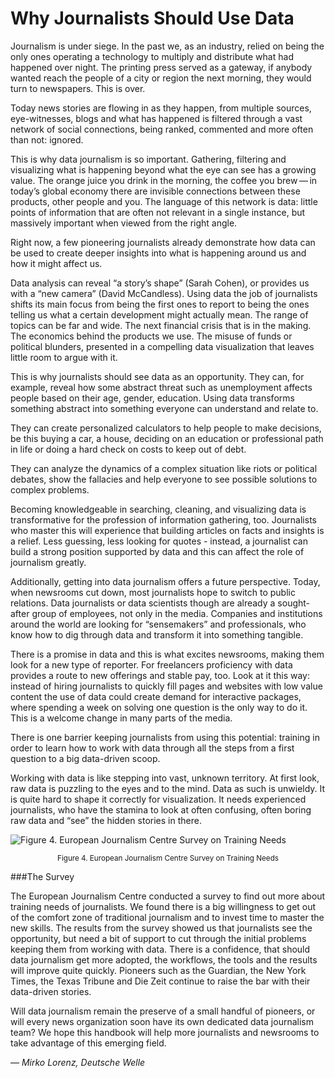 # Why Journalists Should Use Data

Journalism is under siege. In the past we, as an industry, relied on being the only ones operating a technology to multiply and distribute what had happened over night. The printing press served as a gateway, if anybody wanted reach the people of a city or region the next morning, they would turn to newspapers. This is over.

Today news stories are flowing in as they happen, from multiple sources, eye-witnesses, blogs and what has happened is filtered through a vast network of social connections, being ranked, commented and more often than not: ignored.

This is why data journalism is so important. Gathering, filtering and visualizing what is happening beyond what the eye can see has a growing value. The orange juice you drink in the morning, the coffee you brew — in today’s global economy there are invisible connections between these products, other people and you. The language of this network is data: little points of information that are often not relevant in a single instance, but massively important when viewed from the right angle.

Right now, a few pioneering journalists already demonstrate how data can be used to create deeper insights into what is happening around us and how it might affect us.

Data analysis can reveal “a story’s shape” (Sarah Cohen), or provides us with a “new camera” (David McCandless). Using data the job of journalists shifts its main focus from being the first ones to report to being the ones telling us what a certain development might actually mean. The range of topics can be far and wide. The next financial crisis that is in the making. The economics behind the products we use. The misuse of funds or political blunders, presented in a compelling data visualization that leaves little room to argue with it.

This is why journalists should see data as an opportunity. They can, for example, reveal how some abstract threat such as unemployment affects people based on their age, gender, education. Using data transforms something abstract into something everyone can understand and relate to.

They can create personalized calculators to help people to make decisions, be this buying a car, a house, deciding on an education or professional path in life or doing a hard check on costs to keep out of debt.

They can analyze the dynamics of a complex situation like riots or political debates, show the fallacies and help everyone to see possible solutions to complex problems.

Becoming knowledgeable in searching, cleaning, and visualizing data is transformative for the profession of information gathering, too. Journalists who master this will experience that building articles on facts and insights is a relief. Less guessing, less looking for quotes - instead, a journalist can build a strong position supported by data and this can affect the role of journalism greatly.

Additionally, getting into data journalism offers a future perspective. Today, when newsrooms cut down, most journalists hope to switch to public relations. Data journalists or data scientists though are already a sought-after group of employees, not only in the media. Companies and institutions around the world are looking for “sensemakers” and professionals, who know how to dig through data and transform it into something tangible.

There is a promise in data and this is what excites newsrooms, making them look for a new type of reporter. For freelancers proficiency with data provides a route to new offerings and stable pay, too. Look at it this way: instead of hiring journalists to quickly fill pages and websites with low value content the use of data could create demand for interactive packages, where spending a week on solving one question is the only way to do it. This is a welcome change in many parts of the media.

There is one barrier keeping journalists from using this potential: training in order to learn how to work with data through all the steps from a first question to a big data-driven scoop.

Working with data is like stepping into vast, unknown territory. At first look, raw data is puzzling to the eyes and to the mind. Data as such is unwieldy. It is quite hard to shape it correctly for visualization. It needs experienced journalists, who have the stamina to look at often confusing, often boring raw data and “see” the hidden stories in there.

![](http://datajournalismhandbook.org/1.0/en/figs/incoming/01-DD.png "Figure 4. European Journalism Centre Survey on Training Needs")
<center><small>Figure 4. European Journalism Centre Survey on Training Needs</small></center>

###The Survey

The European Journalism Centre conducted a survey to find out more about training needs of journalists. We found there is a big willingness to get out of the comfort zone of traditional journalism and to invest time to master the new skills. The results from the survey showed us that journalists see the opportunity, but need a bit of support to cut through the initial problems keeping them from working with data. There is a confidence, that should data journalism get more adopted, the workflows, the tools and the results will improve quite quickly. Pioneers such as the Guardian, the New York Times, the Texas Tribune and Die Zeit continue to raise the bar with their data-driven stories.

Will data journalism remain the preserve of a small handful of pioneers, or will every news organization soon have its own dedicated data journalism team? We hope this handbook will help more journalists and newsrooms to take advantage of this emerging field.

— *Mirko Lorenz, Deutsche Welle*































